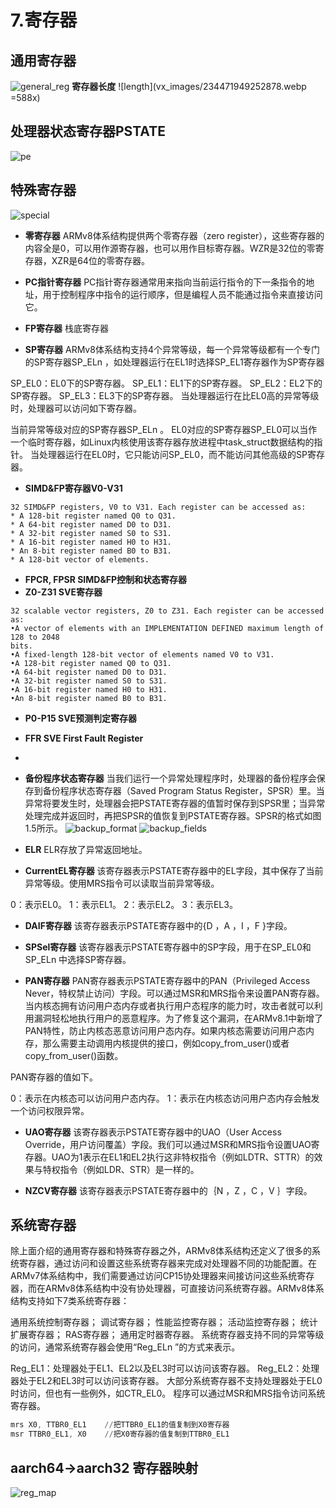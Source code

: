 # 7.寄存器
## 通用寄存器
![general_reg](vx_images/52462770758329.webp)
**寄存器长度**
![length](vx_images/234471949252878.webp =588x)
## 处理器状态寄存器PSTATE
![pe](vx_images/468312326167691.webp)
## 特殊寄存器
![special](vx_images/467173442887086.webp)
* **零寄存器**
ARMv8体系结构提供两个零寄存器（zero register），这些寄存器的内容全是0，可以用作源寄存器，也可以用作目标寄存器。WZR是32位的零寄存器，XZR是64位的零寄存器。

* **PC指针寄存器**
PC指针寄存器通常用来指向当前运行指令的下一条指令的地址，用于控制程序中指令的运行顺序，但是编程人员不能通过指令来直接访问它。
* **FP寄存器**
栈底寄存器
* **SP寄存器**
ARMv8体系结构支持4个异常等级，每一个异常等级都有一个专门的SP寄存器SP_ELn ，如处理器运行在EL1时选择SP_EL1寄存器作为SP寄存器

SP_EL0：EL0下的SP寄存器。
SP_EL1：EL1下的SP寄存器。
SP_EL2：EL2下的SP寄存器。
SP_EL3：EL3下的SP寄存器。
当处理器运行在比EL0高的异常等级时，处理器可以访问如下寄存器。

当前异常等级对应的SP寄存器SP_ELn 。
EL0对应的SP寄存器SP_EL0可以当作一个临时寄存器，如Linux内核使用该寄存器存放进程中task_struct数据结构的指针。
当处理器运行在EL0时，它只能访问SP_EL0，而不能访问其他高级的SP寄存器。

* **SIMD&FP寄存器V0-V31**
```
32 SIMD&FP registers, V0 to V31. Each register can be accessed as:
* A 128-bit register named Q0 to Q31.
* A 64-bit register named D0 to D31.
* A 32-bit register named S0 to S31.
* A 16-bit register named H0 to H31.
* An 8-bit register named B0 to B31.
* A 128-bit vector of elements.
```
* **FPCR, FPSR SIMD&FP控制和状态寄存器**
* **Z0-Z31 SVE寄存器**
```
32 scalable vector registers, Z0 to Z31. Each register can be accessed as:
•A vector of elements with an IMPLEMENTATION DEFINED maximum length of 128 to 2048
bits.
•A fixed-length 128-bit vector of elements named V0 to V31.
•A 128-bit register named Q0 to Q31.
•A 64-bit register named D0 to D31.
•A 32-bit register named S0 to S31.
•A 16-bit register named H0 to H31.
•An 8-bit register named B0 to B31.
```
* **P0-P15 SVE预测判定寄存器**
* **FFR SVE First Fault Register**
* 
* **备份程序状态寄存器**
当我们运行一个异常处理程序时，处理器的备份程序会保存到备份程序状态寄存器（Saved Program Status Register，SPSR）里。当异常将要发生时，处理器会把PSTATE寄存器的值暂时保存到SPSR里；当异常处理完成并返回时，再把SPSR的值恢复到PSTATE寄存器。SPSR的格式如图1.5所示。
![backup_format](vx_images/332843813534593.webp)
![backup_fields](vx_images/516794347260643.webp)
* **ELR**
ELR存放了异常返回地址。

* **CurrentEL寄存器**
该寄存器表示PSTATE寄存器中的EL字段，其中保存了当前异常等级。使用MRS指令可以读取当前异常等级。

0：表示EL0。
1：表示EL1。
2：表示EL2。
3：表示EL3。
* **DAIF寄存器**
该寄存器表示PSTATE寄存器中的{D ，A ，I ，F }字段。

* **SPSel寄存器**
该寄存器表示PSTATE寄存器中的SP字段，用于在SP_EL0和SP_ELn 中选择SP寄存器。

* **PAN寄存器**
PAN寄存器表示PSTATE寄存器中的PAN（Privileged Access Never，特权禁止访问）字段。可以通过MSR和MRS指令来设置PAN寄存器。当内核态拥有访问用户态内存或者执行用户态程序的能力时，攻击者就可以利用漏洞轻松地执行用户的恶意程序。为了修复这个漏洞，在ARMv8.1中新增了PAN特性，防止内核态恶意访问用户态内存。如果内核态需要访问用户态内存，那么需要主动调用内核提供的接口，例如copy_from_user()或者copy_from_user()函数。

PAN寄存器的值如下。

0：表示在内核态可以访问用户态内存。
1：表示在内核态访问用户态内存会触发一个访问权限异常。
* **UAO寄存器**
该寄存器表示PSTATE寄存器中的UAO（User Access Override，用户访问覆盖）字段。我们可以通过MSR和MRS指令设置UAO寄存器。UAO为1表示在EL1和EL2执行这非特权指令（例如LDTR、STTR）的效果与特权指令（例如LDR、STR）是一样的。

* **NZCV寄存器**
该寄存器表示PSTATE寄存器中的｛N ，Z ，C ，V ｝字段。

## 系统寄存器
除上面介绍的通用寄存器和特殊寄存器之外，ARMv8体系结构还定义了很多的系统寄存器，通过访问和设置这些系统寄存器来完成对处理器不同的功能配置。在ARMv7体系结构中，我们需要通过访问CP15协处理器来间接访问这些系统寄存器，而在ARMv8体系结构中没有协处理器，可直接访问系统寄存器。ARMv8体系结构支持如下7类系统寄存器：

通用系统控制寄存器；
调试寄存器；
性能监控寄存器；
活动监控寄存器；
统计扩展寄存器；
RAS寄存器；
通用定时器寄存器。
系统寄存器支持不同的异常等级的访问，通常系统寄存器会使用“Reg_ELn ”的方式来表示。

Reg_EL1：处理器处于EL1、EL2以及EL3时可以访问该寄存器。
Reg_EL2：处理器处于EL2和EL3时可以访问该寄存器。
大部分系统寄存器不支持处理器处于EL0时访问，但也有一些例外，如CTR_EL0。
程序可以通过MSR和MRS指令访问系统寄存器。
```asm
mrs X0, TTBR0_EL1    //把TTBR0_EL1的值复制到X0寄存器
msr TTBR0_EL1, X0    //把X0寄存器的值复制到TTBR0_EL1
```
## aarch64->aarch32 寄存器映射
![reg_map](vx_images/337886776107134.svg)